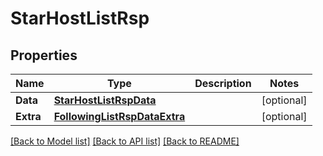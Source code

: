 # StarHostListRsp

## Properties

Name | Type | Description | Notes
------------ | ------------- | ------------- | -------------
**Data** | [**StarHostListRspData**](StarHostListRsp_data.md) |  | [optional] 
**Extra** | [**FollowingListRspDataExtra**](FollowingListRsp_data_extra.md) |  | [optional] 

[[Back to Model list]](../README.md#documentation-for-models) [[Back to API list]](../README.md#documentation-for-api-endpoints) [[Back to README]](../README.md)


